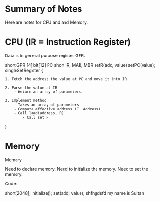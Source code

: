 # Summary of Notes 

Here are notes for CPU and and Memory. 

# CPU (IR = Instruction Register)

Data is in general purpose register GPR. 


short GPR [4]
bit[12] PC
short IR, MAR, MBR
setR(add, value)
setPC(value);
singleSetRegister
{

	1. Fetch the address the value at PC and move it into IR. 

	2. Parse the value at IR 
		- Return an array of parameters. 

	3. Implement method 
		- Takes an array of parameters
		- Compute effective address (I, Address)
		- Call load(address, R)
			- Call set R
}


# Memory

Memory

Need to declare memory. 
Need to initialize the memory. 
Need to set the memory. 

Code: 

short[2048];
initialize();
set(add; value);
shfhgdsfd
my name is Sultan
